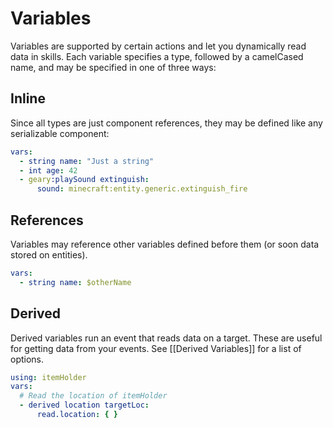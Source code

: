 # Variables

Variables are supported by certain actions and let you dynamically read data in skills. Each variable specifies a type, followed by a camelCased name, and may be specified in one of three ways:

## Inline

Since all types are just component references, they may be defined like any serializable component:

```yaml
vars:
  - string name: "Just a string"
  - int age: 42
  - geary:playSound extinguish:
      sound: minecraft:entity.generic.extinguish_fire
```

## References

Variables may reference other variables defined before them (or soon data stored on entities).

```yaml
vars:
  - string name: $otherName
```

## Derived

Derived variables run an event that reads data on a target. These are useful for getting data from your events. See [[Derived Variables]] for a list of options.

```yaml
using: itemHolder
vars:
  # Read the location of itemHolder
  - derived location targetLoc:
      read.location: { }
```
